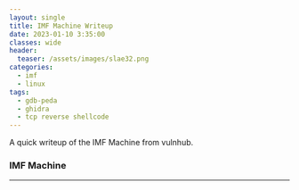 ```yaml
---
layout: single
title: IMF Machine Writeup
date: 2023-01-10 3:35:00
classes: wide
header:
  teaser: /assets/images/slae32.png
categories:
  - imf
  - linux
tags:
  - gdb-peda
  - ghidra
  - tcp reverse shellcode
---
```


A quick writeup of the IMF Machine from vulnhub.

### IMF Machine
---------------

